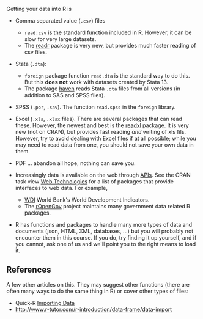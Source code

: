 <!--
title: Loading Data in R
-->

Getting your data into R is 

- Comma separated value (`.csv`) files

    - `read.csv` is the standard function included in R. However, it can be slow for very large datasets.
	- The [readr](https://github.com/hadley/readr) package is very new, but provides much faster reading of csv files.
	
- Stata (`.dta`):

    - `foreign` package function `read.dta` is the standard way to do this.
	  But this **does not** work with datasets created by Stata 13.
	- The package [haven](https://github.com/hadley/haven/) reads Stata `.dta` files from all versions (in addition to SAS and SPSS files).

- SPSS (`.por`, `.sav`). The function `read.spss` in the `foreign` library.
- Excel (`.xls`, `.xlsx` files). There are several packages that can read these. However, the newest and best is the [readxl](https://github.com/hadley/readxl) package. It is very new (not on CRAN), but provides fast reading *and* writing of xls fils. However, try to avoid dealing with Excel files if at all possible; while you may need to read data from one, you should not save your own data in them.
- PDF ... abandon all hope, nothing can save you.
- Increasingly data is available on the web through [APIs](http://en.wikipedia.org/wiki/Application_programming_interface). See the CRAN task view [Web Technologies](https://cran.r-project.org/web/views/WebTechnologies.html) for a list of packages that provide interfaces to web data. For example,

    - [WDI](https://cran.r-project.org/web/packages/WDI/index.html) World Bank's World Development Indicators.
	- The [rOpenGov](http://ropengov.github.io/) project maintains many government data related R packages.

- R has functions and packages to handle many more types of data and documents (json, HTML, XML, databases, ...) but you will probably not encounter them in this course. If you do, try finding it up yourself, and if you cannot, ask one of us and we'll point you to the right means to load it.

## References

A few other articles on this. They may suggest other functions (there are often many ways to do the same thing in R) or cover other types of files:

- Quick-R [Importing Data](http://www.statmethods.net/input/importingdata.html)
- http://www.r-tutor.com/r-introduction/data-frame/data-import
